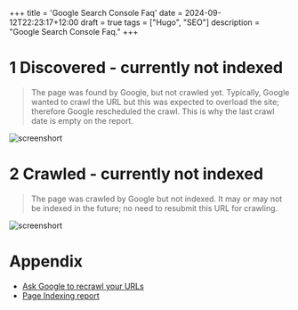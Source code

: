 +++
title = 'Google Search Console Faq'
date = 2024-09-12T22:23:17+12:00
draft = true
tags = ["Hugo", "SEO"]
description = "Google Search Console Faq."
+++

# 1 Discovered - currently not indexed

> The page was found by Google, but not crawled yet. Typically, Google wanted to crawl the URL but this was expected to overload the site; therefore Google rescheduled the crawl. This is why the last crawl date is empty on the report.  
  
![screenshort](/images/2024-09/screen-03.png)  


# 2 Crawled - currently not indexed
> The page was crawled by Google but not indexed. It may or may not be indexed in the future; no need to resubmit this URL for crawling.
  
![screenshort](/images/2024-09/screen-05.png) 

# Appendix

* [Ask Google to recrawl your URLs](https://developers.google.com/search/docs/crawling-indexing/ask-google-to-recrawl?visit_id=638616388253406781-2617753757&rd=1)  
* [Page Indexing report](https://support.google.com/webmasters/answer/7440203#crawled&zippy=%2Cnon-experts-usage-guide)

